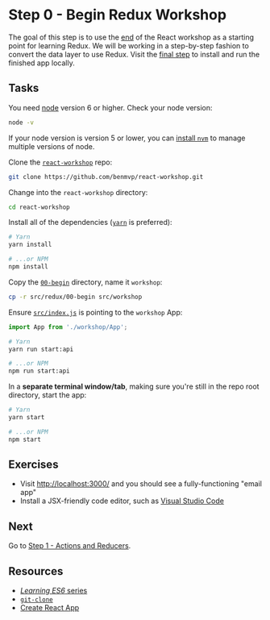 # Step 0 - Begin Redux Workshop

The goal of this step is to use the [end](../../react/end) of the React workshop as a starting point for learning Redux. We will be working in a step-by-step fashion to convert the data layer to use Redux. Visit the [final step](../end/) to install and run the finished app locally.

## Tasks

You need [node](https://nodejs.org/en/) version 6 or higher. Check your node version:

```sh
node -v
```

If your node version is version 5 or lower, you can [install `nvm`](https://github.com/creationix/nvm#install-script) to manage multiple versions of node.

Clone the [`react-workshop`](https://github.com/benmvp/react-workshop) repo:

```sh
git clone https://github.com/benmvp/react-workshop.git
```

Change into the `react-workshop` directory:

```sh
cd react-workshop
```

Install all of the dependencies ([`yarn`](https://yarnpkg.com/en/) is preferred):

```sh
# Yarn
yarn install

# ...or NPM
npm install
```

Copy the [`00-begin`](./) directory, name it `workshop`:

```sh
cp -r src/redux/00-begin src/workshop
```

Ensure [`src/index.js`](../../index.js#L3) is pointing to the `workshop` App:

```js
import App from './workshop/App';
```

```sh
# Yarn
yarn run start:api

# ...or NPM
npm run start:api
```

In a **separate terminal window/tab**, making sure you're still in the repo root directory, start the app:

```sh
# Yarn
yarn start

# ...or NPM
npm start
```

## Exercises

- Visit [http://localhost:3000/](http://localhost:3000/) and you should see a fully-functioning "email app"
- Install a JSX-friendly code editor, such as [Visual Studio Code](https://code.visualstudio.com/)

## Next

Go to [Step 1 - Actions and Reducers](../01-actions-reducers/).

## Resources

- [_Learning ES6_ series](http://www.benmvp.com/learning-es6-series/)
- [`git-clone`](https://git-scm.com/docs/git-clone)
- [Create React App](https://github.com/facebookincubator/create-react-app)
